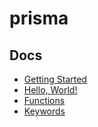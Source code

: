 # prisma

## Docs
- [Getting Started](https://github.com/Blob2763/prisma/blob/main/docs/0%20-%20Getting%20Started/Getting%20Started.md)
- [Hello, World!](https://github.com/Blob2763/prisma/blob/main/docs/1%20-%20Hello%2C%20World!/Hello%2C%20World!.md)
- [Functions](https://github.com/Blob2763/prisma/tree/main/docs/Functions)
- [Keywords](https://github.com/Blob2763/prisma/tree/main/docs/Keywords)
